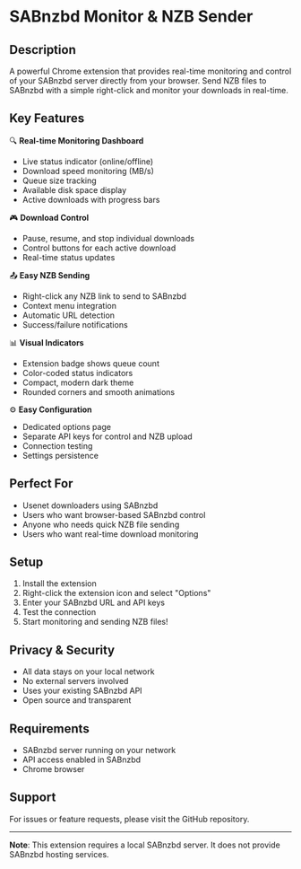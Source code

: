 # SABnzbd Monitor & NZB Sender

## Description
A powerful Chrome extension that provides real-time monitoring and control of your SABnzbd server directly from your browser. Send NZB files to SABnzbd with a simple right-click and monitor your downloads in real-time.

## Key Features
🔍 **Real-time Monitoring Dashboard**
- Live status indicator (online/offline)
- Download speed monitoring (MB/s)
- Queue size tracking
- Available disk space display
- Active downloads with progress bars

🎮 **Download Control**
- Pause, resume, and stop individual downloads
- Control buttons for each active download
- Real-time status updates

📤 **Easy NZB Sending**
- Right-click any NZB link to send to SABnzbd
- Context menu integration
- Automatic URL detection
- Success/failure notifications

📊 **Visual Indicators**
- Extension badge shows queue count
- Color-coded status indicators
- Compact, modern dark theme
- Rounded corners and smooth animations

⚙️ **Easy Configuration**
- Dedicated options page
- Separate API keys for control and NZB upload
- Connection testing
- Settings persistence

## Perfect For
- Usenet downloaders using SABnzbd
- Users who want browser-based SABnzbd control
- Anyone who needs quick NZB file sending
- Users who want real-time download monitoring

## Setup
1. Install the extension
2. Right-click the extension icon and select "Options"
3. Enter your SABnzbd URL and API keys
4. Test the connection
5. Start monitoring and sending NZB files!

## Privacy & Security
- All data stays on your local network
- No external servers involved
- Uses your existing SABnzbd API
- Open source and transparent

## Requirements
- SABnzbd server running on your network
- API access enabled in SABnzbd
- Chrome browser

## Support
For issues or feature requests, please visit the GitHub repository.

---

**Note**: This extension requires a local SABnzbd server. It does not provide SABnzbd hosting services.
